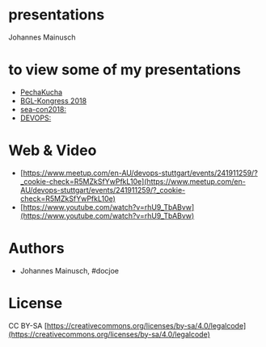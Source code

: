 # presentations
Johannes Mainusch

# to view some of my presentations
- [PechaKucha](https://gitpitch.com/ahojsenn/Pechakucha/master)
- [BGL-Kongress 2018](https://gitpitch.com/ahojsenn/presentation-DevOps/master?p=p-p-BGL-Kongress)
- [sea-con2018:](https://www.sea-con.de/seacon2018.html?gclid=EAIaIQobChMI5OvP6-jT2gIVYTPTCh0I_gzIEAAYASAAEgKTdfD_BwE)
- [DEVOPS:](https://gitpitch.com/ahojsenn/presentation-DevOps/master?grs=github)

# Web & Video
- [https://www.meetup.com/en-AU/devops-stuttgart/events/241911259/?_cookie-check=R5MZkSfYwPfkL10e](https://www.meetup.com/en-AU/devops-stuttgart/events/241911259/?_cookie-check=R5MZkSfYwPfkL10e)
- [https://www.youtube.com/watch?v=rhU9_TbABvw](https://www.youtube.com/watch?v=rhU9_TbABvw)

# Authors
- Johannes Mainusch, #docjoe


# License
CC BY-SA
[https://creativecommons.org/licenses/by-sa/4.0/legalcode](https://creativecommons.org/licenses/by-sa/4.0/legalcode)
